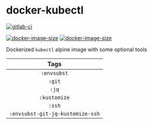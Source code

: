 # docker-kubectl

[![gitlab-ci](https://img.shields.io/gitlab/pipeline/leojonathanoh/docker-kubectl/dev)](https://gitlab.com/leojonathanoh/docker-kubectl/commits/dev)
<!-- [![github-tag](https://img.shields.io/github/tag/leojonathanoh/docker-kubectl)](https://github.com/leojonathanoh/docker-kubectl/releases/) -->
[![docker-image-size](https://img.shields.io/microbadger/image-size/leojonathanoh/docker-kubectl/latest)](https://hub.docker.com/r/leojonathanoh/docker-kubectl)
[![docker-image-size](https://img.shields.io/microbadger/image-size/leojonathanoh/docker-kubectl/latest)](https://hub.docker.com/r/leojonathanoh/docker-kubectl)

Dockerized `kubectl` alpine image with some optional tools

| Tags |
|:-------:| 
| `:envsubst` | 
| `:git` | 
| `:jq` | 
| `:kustomize` | 
| `:ssh` | 
| `:envsubst-git-jq-kustomize-ssh` |
